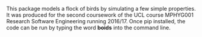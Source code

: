 
This package models a flock of birds by simulating a few simple properties. It was produced for the second coursework of the UCL course MPHYG001 Research Software Engineering running 2016/17. Once pip installed, the code can be run by typing the word **boids** into the command line.
